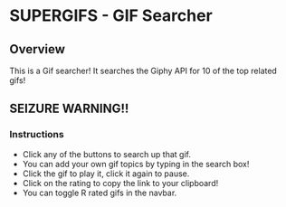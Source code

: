 # SUPERGIFS - GIF Searcher
## Overview
This is a Gif searcher! It searches the Giphy API for 10 of the top related gifs!
## SEIZURE WARNING!!
### Instructions
* Click any of the buttons to search up that gif.
* You can add your own gif topics by typing in the search box!
* Click the gif to play it, click it again to pause.
* Click on the rating to copy the link to your clipboard!
* You can toggle R rated gifs in the navbar.


